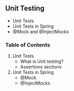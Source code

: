 <h2>Unit Testing</h2>

<ul>
	<li> Unit Tests </li>
	<li> Unit Tests in Spring </li>
	<li> @Mock and @InjectMocks </li>
</ul>

<h3>Table of Contents</h3>

<ol>
	<li> 
		Unit Tests
		<ul>
			<li>What is Unit testing?</li>
			<li>Assertions sections</li>
		</ul>
	</li>
	<li>
		Unit Tests in Spring
		<ul>
			<li>@Mock</li>
			<li>@InjectMocks</li>
		</ul>
	</li>
</ol>